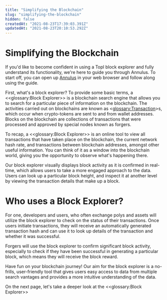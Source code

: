 ```yaml
---
title: "Simplifying the Blockchain"
slug: "simplifying-the-blockchain"
hidden: false
createdAt: "2021-08-23T17:39:03.391Z"
updatedAt: "2021-08-23T20:10:53.292Z"
---
```

# Simplifying the Blockchain

If you'd like to become confident in using a Topl block explorer and fully understand its functionality, we're here to guide you through Annulus. To start off, you can open up [Annulus](https://staging.toplnet.annulus.topl.services/) in your web browser and follow along using the guide.

First, what's a block explorer? To provide some basic terms, a <<glossary:Block Explorer>> is a blockchain search engine that allows you to search for a particular piece of information on the blockchain. The activities carried out on blockchains are known as <<glossary:Transaction>>s, which occur when crypto-tokens are sent to and from wallet addresses. Blocks on the blockchain are collections of transactions that were processed and approved by special nodes known as forgers.

To recap, a <<glossary:Block Explorer>> is an online tool to view all transactions that have taken place on the blockchain, the current network hash rate, and transactions between blockchain addresses, amongst other useful information. You can think of it as a window into the blockchain world, giving you the opportunity to observe what's happening there. 

Our block explorer visually displays block activity as it is confirmed in real-time, which allows users to take a more engaged approach to the data. Users can look up a particular block height, and inspect it at another level by viewing the transaction details that make up a block.

# Who uses a Block Explorer?
For one, developers and users, who often exchange polys and assets will utilize the block explorer to check on the status of their transactions. Once users initiate transactions, they will receive an automatically generated transaction hash and can use it to look up details of the transaction and whether it was successful. 

Forgers will use the block explorer to confirm significant block activity, especially to check if they have been successful in generating a particular block, which means they will receive the block reward. 

Have fun on your blockchain journey! Our aim for the block explorer is a no-frills, user-friendly tool that gives users easy access to data from multiple search vantages and provides a more intuitive understanding of the data. 

On the next page, let's take a deeper look at the <<glossary:Block Explorer>>